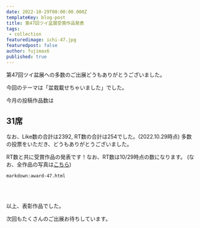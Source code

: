 ```yaml
---
date: 2022-10-29T00:00:00.000Z
templateKey: blog-post
title: 第47回ツイ盆展受賞作品発表
tags:
 - collection
featuredimage: ichi-47.jpg
featuredpost: false
author: fujimax6
published: true
---
```

第47回ツイ盆展への多数のご出展どうもありがとうございました。

今回のテーマは「盆栽載せちゃいました」でした。

今月の投稿作品数は

## 31席

なお、Like数の合計は2392, RT数の合計は254でした。(2022.10.29時点)
多数の投票をいただき、どうもありがとうございました。

RT数と共に受賞作品の発表です！なお、RT数は10/29時点の数になります。
(なお、全作品の写真は[こちら](/blog/twibonten-47-photo/))


`markdown:award-47.html`


<div>&nbsp;</div>
<div>&nbsp;</div>

以上、表彰作品でした。

次回もたくさんのご出展お待ちしています。
